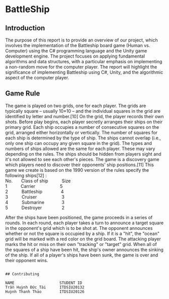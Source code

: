 # BattleShip

## Introduction 
The purpose of this report is to provide an overview of our project, which involves the implementation of the Battleship board game (Human vs. Computer) using the C# programming language and the Unity game development engine. The project focuses on applying fundamental algorithms and data structures, with a particular emphasis on implementing a non-random move for the computer player. The report will highlight the significance of implementing Battleship using C#, Unity, and the algorithmic aspect of the computer player.

## Game Rule

The game is played on two grids, one for each player. The grids are typically square – usually 10×10 – and the individual squares in the grid are identified by letter and number.[10] On the grid, the player records their own shots. 
Before play begins, each player secretly arranges their ships on their primary grid. Each ship occupies a number of consecutive squares on the grid, arranged either horizontally or vertically. The number of squares for each ship is determined by the type of ship. The ships cannot overlap (i.e., only one ship can occupy any given square in the grid). The types and numbers of ships allowed are the same for each player. These may vary depending on the rules. The ships should be hidden from players sight and it's not allowed to see each other's pieces. The game is a discovery game which players need to discover their opponents' ship positions.[11] 
This game we create is based on the 1990 version of the rules specify the following ships[12] : \
No. &nbsp;&nbsp;&nbsp;&nbsp;&nbsp;
Class of ship 
&nbsp;&nbsp;&nbsp;&nbsp;&nbsp;&nbsp;&nbsp;&nbsp;&nbsp;&nbsp;Size \
1 &nbsp;&nbsp;&nbsp;&nbsp;&nbsp;&nbsp;&nbsp;&nbsp;&nbsp;
Carrier &nbsp;&nbsp;&nbsp;&nbsp;&nbsp;&nbsp;&nbsp;&nbsp;&nbsp;&nbsp;&nbsp;&nbsp;&nbsp;&nbsp;&nbsp;&nbsp;&nbsp;&nbsp;
5 \
2 &nbsp;&nbsp;&nbsp;&nbsp;&nbsp; &nbsp;&nbsp;&nbsp;
Battleship &nbsp;&nbsp;&nbsp;&nbsp;&nbsp;&nbsp;&nbsp;&nbsp;&nbsp;&nbsp;&nbsp;&nbsp;&nbsp;
4\
3 &nbsp;&nbsp;&nbsp;&nbsp;&nbsp;&nbsp;&nbsp;&nbsp;&nbsp;
Cruiser &nbsp;&nbsp;&nbsp;&nbsp;&nbsp;&nbsp;&nbsp;&nbsp;&nbsp;&nbsp;&nbsp;&nbsp;&nbsp;&nbsp;&nbsp;&nbsp;&nbsp;&nbsp;
3\
4 &nbsp;&nbsp;&nbsp;&nbsp;&nbsp;&nbsp;&nbsp;&nbsp;&nbsp;
Submarine &nbsp;&nbsp;&nbsp;&nbsp;&nbsp;&nbsp;&nbsp;&nbsp;&nbsp;&nbsp;&nbsp;&nbsp;
3\
5 &nbsp;&nbsp;&nbsp;&nbsp;&nbsp;&nbsp;&nbsp;&nbsp;&nbsp;
Destroyer &nbsp;&nbsp;&nbsp;&nbsp;&nbsp;&nbsp;&nbsp;&nbsp;&nbsp;&nbsp;&nbsp;&nbsp;&nbsp;&nbsp;
2


After the ships have been positioned, the game proceeds in a series of rounds. In each round, each player takes a turn to announce a target square in the opponent's grid which is to be shot at. The opponent announces whether or not the square is occupied by a ship. If it is a "hit", the "ocean" grid will be marked with a red color on the grid board. The attacking player marks the hit or miss on their own "tracking" or "target" grid. When all of the squares of a ship have been hit, the ship's owner announces the sinking of the ship. If all of a player's ships have been sunk, the game is over and their opponent wins.


```

## Contributing

NAME                    STUDENT ID
Trần Huỳnh Đức Tài      ITDSIU20132
Huỳnh Thanh Thảo        ITDSIU20126

